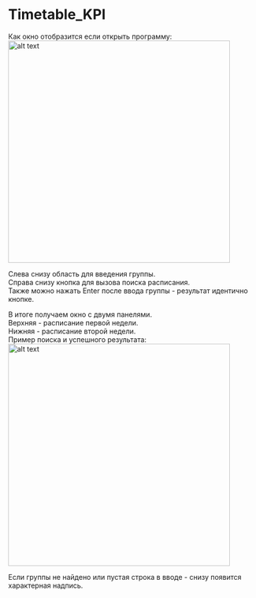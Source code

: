 # Timetable_KPI

Как окно отобразится если открыть программу:<br>
<img alt="alt text" src="https://github.com/Archasmiel/timetable_kpi_pyqt5/blob/main/examples/example1.png?raw=true" width="450"/>

Слева снизу область для введения группы.<br>
Справа снизу кнопка для вызова поиска расписания.<br>
Также можно нажать Enter после ввода группы - результат идентично кнопке.<br>

В итоге получаем окно с двумя панелями.<br> 
Верхняя - расписание первой недели.<br>
Нижняя - расписание второй недели.<br>
Пример поиска и успешного результата:<br>
<img alt="alt text" src="https://github.com/Archasmiel/timetable_kpi_pyqt5/blob/main/examples/example2.png?raw=true" width="450"/>


Если группы не найдено или пустая строка в вводе - снизу появится характерная надпись.
